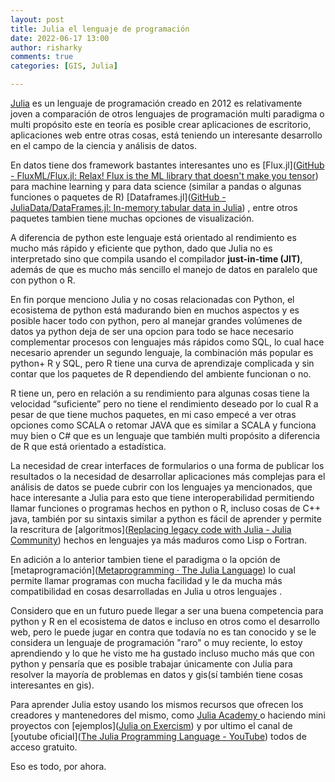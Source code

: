 ```yaml
---
layout: post
title: Julia el lenguaje de programación
date: 2022-06-17 13:00
author: risharky
comments: true
categories: [GIS, Julia]

---
```


[Julia](https://julialang.org/) es un lenguaje de programación creado en 2012 es relativamente joven a comparación de otros lenguajes de programación multi paradigma o multi propósito este en teoría es posible crear aplicaciones de escritorio, aplicaciones web entre otras cosas, está teniendo un interesante desarrollo en el campo de la ciencia y análisis de datos.

En datos tiene dos framework bastantes interesantes uno es [Flux.jl]([GitHub - FluxML/Flux.jl: Relax! Flux is the ML library that doesn&#39;t make you tensor](https://github.com/FluxML/Flux.jl))  para machine learning y para data science (similar a pandas o algunas funciones o paquetes de R)  [Dataframes.jl]([GitHub - JuliaData/DataFrames.jl: In-memory tabular data in Julia](https://github.com/JuliaData/DataFrames.jl)) , entre otros paquetes tambien tiene muchas opciones de visualización.

 A diferencia de python este lenguaje está orientado al rendimiento es mucho más rápido y eficiente que python, dado que Julia no es interpretado sino que compila usando el compilador **just-in-time (JIT)**, además de que es mucho más sencillo el manejo de datos en paralelo que con python o R.

En fin porque menciono Julia y no cosas relacionadas con Python, el ecosistema de python está madurando bien en muchos aspectos y es posible hacer todo con python, pero al manejar grandes volúmenes de datos ya python deja de ser una opcion para todo se hace necesario complementar procesos con lenguajes más rápidos como SQL, lo cual hace necesario aprender un segundo lenguaje, la combinación más popular es python+ R y SQL, pero R tiene una curva de aprendizaje complicada y sin contar que los paquetes de R dependiendo del ambiente funcionan o no.

R tiene un, pero en relación a su rendimiento para algunas cosas tiene la velocidad “suficiente” pero no tiene el rendimiento deseado por lo cual R a pesar de que tiene muchos paquetes, en mi caso empecé a ver otras opciones como SCALA o retomar JAVA que es similar a SCALA y funciona muy bien o C# que es un lenguaje que también multi propósito a diferencia de R que está orientado a estadística.

La necesidad de crear interfaces de formularios o una forma de publicar los resultados o la necesidad de desarrollar aplicaciones más complejas para el análisis de datos se puede cubrir con los lenguajes ya mencionados, que hace interesante a Julia para esto que tiene interoperabilidad permitiendo llamar funciones o programas hechos en python o R, incluso cosas de C++ java, también por su sintaxis similar a python es fácil de aprender y permite la rescritura de [algoritmos]([Replacing legacy code with Julia - Julia Community](https://forem.julialang.org/petrkryslucsd/replacing-legacy-code-with-julia-52ff)) hechos en lenguajes ya más maduros como Lisp o Fortran.

En adición a lo anterior tambien tiene el paradigma o la opción de [metaprogramación]([Metaprogramming · The Julia Language](https://docs.julialang.org/en/v1/manual/metaprogramming/)) lo cual permite llamar programas con mucha facilidad y le da mucha más compatibilidad en cosas desarrolladas en Julia u otros lenguajes . 

 Considero que en un futuro puede llegar a ser una buena competencia para python y R en el ecosistema de datos e incluso en otros como el desarrollo web, pero le puede jugar en contra que todavía no es tan conocido y se le considera un lenguaje de programación "raro" o muy reciente, lo estoy aprendiendo y lo que he visto me ha gustado incluso mucho más que con python y pensaría que es posible trabajar únicamente con Julia para resolver la mayoría de problemas en datos y gis(sí también tiene cosas interesantes en gis).

Para  aprender Julia estoy usando los mismos recursos que ofrecen los creadores y mantenedores del mismo, como [Julia Academy ]([JuliaAcademy](https://juliaacademy.com/courses)) o haciendo mini proyectos con [ejemplos]([Julia on Exercism](https://exercism.io/tracks/julia)) y por ultimo el canal de [youtube oficial]([The Julia Programming Language - YouTube](https://www.youtube.com/user/JuliaLanguage/playlists)) todos de acceso gratuito. 

Eso es todo, por ahora. 
